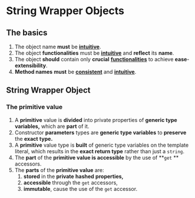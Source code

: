 # String Wrapper Objects

## The basics

1. The object name **must** be [**intuitive**](../definitions/intuitive-adjective.md).
2. The object **functionalities** must be [**intuitive**](../definitions/intuitive-adjective.md) and **reflect** its **name**.
3. The object **should** contain only **crucial** [**functionalities**](../definitions/functionality-noun.md) to achieve **ease**-**extensibility**.
4. **Method names** **must** be [**consistent**](../definitions/consistent-adjective.md) and [**intuitive**](../definitions/intuitive-adjective.md).

## String Wrapper Object

### The primitive value

1. A **primitive** value is **divided** into private properties of **generic type variables,** which are **part** of it.&#x20;
2. Constructor **parameters** types are **generic type variables** to **preserve** the **exact** **type.**
3. A **primitive** value type is **built** of generic type variables on the template literal, which results in the **exact return type** rather than just a `string`.
4. The **part** of the **primitive value is accessible** by the use of **`get` ** accessors.
5. The **parts** of the **primitive value** are:
   1. **stored** in the **private** **hashed** **properties,**
   2. **accessible** through the `get` accessors,
   3. **immutable**, cause the use of the `get` accessor.
